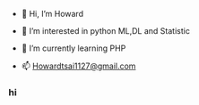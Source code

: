 - 👋 Hi, I’m Howard

- 👀 I’m interested in python ML,DL and Statistic

- 🌱 I’m currently learning PHP

- 📫 Howardtsai1127@gmail.com

<!---
- 👀 I’m interested in ...
- 💞️ I’m looking to collaborate on ...

howard3517/howard3517 is a ✨ special ✨ repository because its `README.md` (this file) appears on your GitHub profile.
You can click the Preview link to take a look at your changes.
--->

### hi

